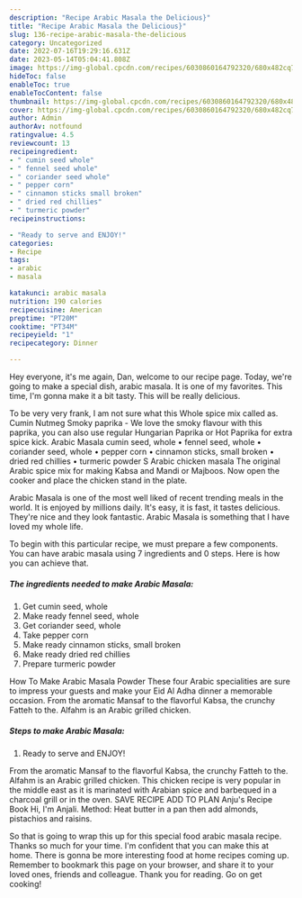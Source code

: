 ```yaml
---
description: "Recipe Arabic Masala the Delicious}"
title: "Recipe Arabic Masala the Delicious}"
slug: 136-recipe-arabic-masala-the-delicious
category: Uncategorized
date: 2022-07-16T19:29:16.631Z
date: 2023-05-14T05:04:41.808Z
image: https://img-global.cpcdn.com/recipes/6030860164792320/680x482cq70/arabic-masala-recipe-main-photo.jpg
hideToc: false
enableToc: true
enableTocContent: false
thumbnail: https://img-global.cpcdn.com/recipes/6030860164792320/680x482cq70/arabic-masala-recipe-main-photo.jpg
cover: https://img-global.cpcdn.com/recipes/6030860164792320/680x482cq70/arabic-masala-recipe-main-photo.jpg
author: Admin
authorAv: notfound
ratingvalue: 4.5
reviewcount: 13
recipeingredient:
- " cumin seed whole"
- " fennel seed whole"
- " coriander seed whole"
- " pepper corn"
- " cinnamon sticks small broken"
- " dried red chillies"
- " turmeric powder"
recipeinstructions:

- "Ready to serve and ENJOY!"
categories:
- Recipe
tags:
- arabic
- masala

katakunci: arabic masala 
nutrition: 190 calories
recipecuisine: American
preptime: "PT20M"
cooktime: "PT34M"
recipeyield: "1"
recipecategory: Dinner

---
```



Hey everyone, it's me again, Dan, welcome to our recipe page. Today, we're going to make a special dish, arabic masala. It is one of my favorites. This time, I'm gonna make it a bit tasty. This will be really delicious.

To be very very frank, I am not sure what this Whole spice mix called as. Cumin Nutmeg Smoky paprika - We love the smoky flavour with this paprika, you can also use regular Hungarian Paprika or Hot Paprika for extra spice kick. Arabic Masala cumin seed, whole • fennel seed, whole • coriander seed, whole • pepper corn • cinnamon sticks, small broken • dried red chillies • turmeric powder S Arabic chicken masala The original Arabic spice mix for making Kabsa and Mandi or Majboos. Now open the cooker and place the chicken stand in the plate.

Arabic Masala is one of the most well liked of recent trending meals in the world. It is enjoyed by millions daily. It's easy, it is fast, it tastes delicious. They're nice and they look fantastic. Arabic Masala is something that I have loved my whole life.


To begin with this particular recipe, we must prepare a few components. You can have arabic masala using 7 ingredients and 0 steps. Here is how you can achieve that.

<!--inarticleads1-->

##### The ingredients needed to make Arabic Masala:

1. Get  cumin seed, whole
1. Make ready  fennel seed, whole
1. Get  coriander seed, whole
1. Take  pepper corn
1. Make ready  cinnamon sticks, small broken
1. Make ready  dried red chillies
1. Prepare  turmeric powder


How To Make Arabic Masala Powder These four Arabic specialities are sure to impress your guests and make your Eid Al Adha dinner a memorable occasion. From the aromatic Mansaf to the flavorful Kabsa, the crunchy Fatteh to the. Alfahm is an Arabic grilled chicken. 

<!--inarticleads2-->

##### Steps to make Arabic Masala:


1. Ready to serve and ENJOY!

From the aromatic Mansaf to the flavorful Kabsa, the crunchy Fatteh to the. Alfahm is an Arabic grilled chicken. This chicken recipe is very popular in the middle east as it is marinated with Arabian spice and barbequed in a charcoal grill or in the oven. SAVE RECIPE ADD TO PLAN Anju&#39;s Recipe Book Hi, I&#39;m Anjali. Method: Heat butter in a pan then add almonds, pistachios and raisins. 

So that is going to wrap this up for this special food arabic masala recipe. Thanks so much for your time. I'm confident that you can make this at home. There is gonna be more interesting food at home recipes coming up. Remember to bookmark this page on your browser, and share it to your loved ones, friends and colleague. Thank you for reading. Go on get cooking!
